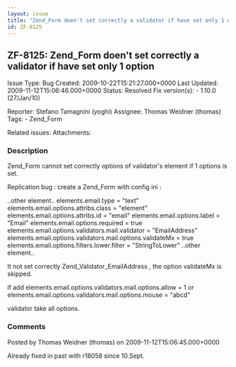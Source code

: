 ```yaml
---
layout: issue
title: "Zend_Form doen't set correctly a validator if have set only 1 option"
id: ZF-8125
---
```


ZF-8125: Zend\_Form doen't set correctly a validator if have set only 1 option
------------------------------------------------------------------------------

 Issue Type: Bug Created: 2009-10-22T15:21:27.000+0000 Last Updated: 2009-11-12T15:06:46.000+0000 Status: Resolved Fix version(s): - 1.10.0 (27/Jan/10)
 
 Reporter:  Stefano Tamagnini (yoghi)  Assignee:  Thomas Weidner (thomas)  Tags: - Zend\_Form
 
 Related issues: 
 Attachments: 
### Description

Zend\_Form cannot set correctly options of validator's element if 1 options is set.

Replication bug : create a Zend\_Form with config ini :

..other element.. elements.email.type = "text" elements.email.options.attribs.class = "element" elements.email.options.attribs.id = "email" elements.email.options.label = "Email" elements.email.options.required = true elements.email.options.validators.mail.validator = "EmailAddress" elements.email.options.validators.mail.options.validateMx = true elements.email.options.filters.lower.filter = "StringToLower" ..other element..

It not set correctly Zend\_Validator\_EmailAddress , the option validateMx is skipped.

if add elements.email.options.validators.mail.options.allow = 1 or elements.email.options.validators.mail.options.mouse = "abcd"

validator take all options.

 

 

### Comments

Posted by Thomas Weidner (thomas) on 2009-11-12T15:06:45.000+0000

Already fixed in past with r18058 since 10.Sept.

 

 